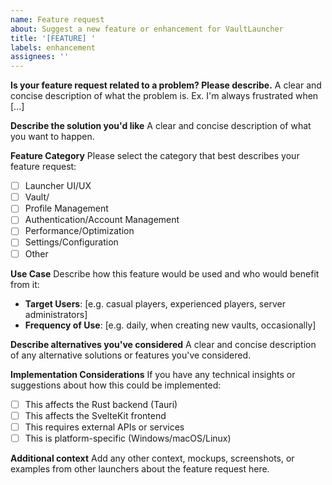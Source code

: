 ```yaml
---
name: Feature request
about: Suggest a new feature or enhancement for VaultLauncher
title: '[FEATURE] '
labels: enhancement
assignees: ''
---
```


**Is your feature request related to a problem? Please describe.**
A clear and concise description of what the problem is. Ex. I'm always frustrated when [...]

**Describe the solution you'd like**
A clear and concise description of what you want to happen.

**Feature Category**
Please select the category that best describes your feature request:

- [ ] Launcher UI/UX
- [ ] Vault/
- [ ] Profile Management
- [ ] Authentication/Account Management
- [ ] Performance/Optimization
- [ ] Settings/Configuration
- [ ] Other

**Use Case**
Describe how this feature would be used and who would benefit from it:

- **Target Users**: [e.g. casual players, experienced players, server administrators]
- **Frequency of Use**: [e.g. daily, when creating new vaults, occasionally]

**Describe alternatives you've considered**
A clear and concise description of any alternative solutions or features you've considered.

**Implementation Considerations**
If you have any technical insights or suggestions about how this could be implemented:

- [ ] This affects the Rust backend (Tauri)
- [ ] This affects the SvelteKit frontend
- [ ] This requires external APIs or services
- [ ] This is platform-specific (Windows/macOS/Linux)

**Additional context**
Add any other context, mockups, screenshots, or examples from other launchers about the feature request here.

